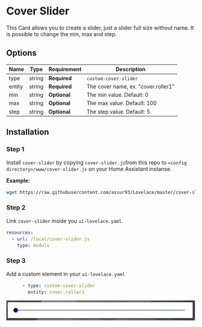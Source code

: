 # Cover Slider

This Card allows you to create a slider, just a slider full size without name. It is possible to change the min, max and step.


## Options

| Name | Type | Requirement | Description
| ---- | ---- | ------- | -----------
| type | string | **Required** | `custom:cover-slider`
| entity | string | **Required** | The cover name, ex. "cover.roller1"
| min | string | **Optional** | The min value. Default: 0
| max | string | **Optional** | The max value. Default: 100
| step | string | **Optional** | The step value. Default: 5

## Installation

### Step 1

Install `cover-slider` by copying `cover-slider.js`from this repo to `<config directory>/www/cover-slider.js` on your Home Assistant instanse.

**Example:**

```bash
wget https://raw.githubusercontent.com/assur93/Lovelace/master/cover-slider/cover-slider.js
```

### Step 2

Link `cover-slider` inside you `ui-lovelace.yaml`.

```yaml
resources:
  - url: /local/cover-slider.js
    type: module
```

### Step 3

Add a custom element in your `ui-lovelace.yaml`

```yaml
      - type: custom:cover-slider
        entity: cover.roller1
```

![example](example.png)
